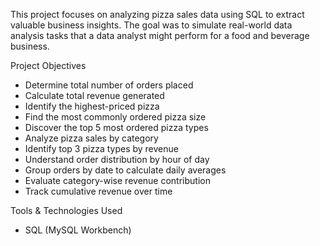 This project focuses on analyzing pizza sales data using SQL to extract valuable business insights. The goal was to simulate real-world data analysis tasks that a data analyst might perform for a food and beverage business.

Project Objectives

- Determine total number of orders placed
- Calculate total revenue generated
- Identify the highest-priced pizza
- Find the most commonly ordered pizza size
- Discover the top 5 most ordered pizza types
- Analyze pizza sales by category
- Identify top 3 pizza types by revenue
- Understand order distribution by hour of day
- Group orders by date to calculate daily averages
- Evaluate category-wise revenue contribution
- Track cumulative revenue over time

Tools & Technologies Used

- SQL (MySQL Workbench)
